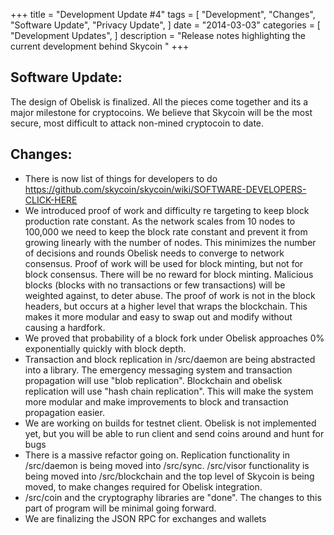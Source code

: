 +++
title = "Development Update #4"
tags = [
    "Development",
    "Changes",
    "Software Update",
    "Privacy Update",
]
date = "2014-03-03"
categories = [
    "Development Updates",
]
description = "Release notes highlighting the current development behind Skycoin  "
+++

## Software Update:

The design of Obelisk is finalized. All the pieces come together and its a major milestone for cryptocoins. We believe that Skycoin will be the most secure, most difficult to attack non-mined cryptocoin to date.

## Changes:
- There is now list of things for developers to do https://github.com/skycoin/skycoin/wiki/SOFTWARE-DEVELOPERS-CLICK-HERE
- We introduced proof of work and difficulty re targeting to keep block production rate constant. As the network scales from 10 nodes to 100,000 we need to keep the block rate constant and prevent it from growing linearly with the number of nodes. This minimizes the number of decisions and rounds Obelisk needs to converge to network consensus. Proof of work will be used for block minting, but not for block consensus. There will be no reward for block minting. Malicious blocks (blocks with no transactions or few transactions) will be weighted against, to deter abuse. The proof of work is not in the block headers, but occurs at a higher level that wraps the blockchain. This makes it more modular and easy to swap out and modify without causing a hardfork.
- We proved that probability of a block fork under Obelisk approaches 0% exponentially quickly with block depth.
- Transaction and block replication in /src/daemon are being abstracted into a library. The emergency messaging system and transaction propagation will use "blob replication". Blockchain and obelisk replication will use "hash chain replication". This will make the system more modular and make improvements to block and transaction propagation easier.
- We are working on builds for testnet client. Obelisk is not implemented yet, but you will be able to run client and send coins around and hunt for bugs
- There is a massive refactor going on. Replication functionality  in /src/daemon is being moved into /src/sync. /src/visor functionality is being moved into /src/blockchain and the top level of Skycoin is being moved, to make changes required for Obelisk integration.
- /src/coin and the cryptography libraries are "done".  The changes to this part of program will be minimal going forward.
- We are finalizing the JSON RPC for exchanges and wallets

